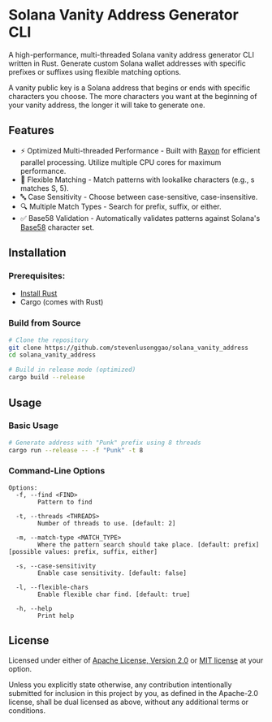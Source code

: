 # Solana Vanity Address Generator CLI 

A high-performance, multi-threaded Solana vanity address generator CLI written in Rust. Generate custom Solana wallet addresses with specific prefixes or suffixes using flexible matching options.

A vanity public key is a Solana address that begins or ends with specific characters you choose. The more characters you want at the beginning of your vanity address, the longer it will take to generate one.

## Features

- ⚡ Optimized Multi-threaded Performance - Built with [Rayon](https://docs.rs/rayon/latest/rayon/) for efficient parallel processing. Utilize multiple CPU cores for maximum performance.
- 🎯 Flexible Matching - Match patterns with lookalike characters (e.g., s matches S, 5).
- 🔤 Case Sensitivity - Choose between case-sensitive, case-insensitive. 
- 🔍 Multiple Match Types - Search for prefix, suffix, or either.
- ✅ Base58 Validation - Automatically validates patterns against Solana's [Base58](https://digitalbazaar.github.io/base58-spec/) character set.

## Installation

### Prerequisites:

- [Install Rust](https://rust-lang.org/tools/install/)
- Cargo (comes with Rust)

### Build from Source

```bash
# Clone the repository
git clone https://github.com/stevenlusonggao/solana_vanity_address
cd solana_vanity_address

# Build in release mode (optimized)
cargo build --release
```

## Usage

### Basic Usage

```bash
# Generate address with "Punk" prefix using 8 threads
cargo run --release -- -f "Punk" -t 8
```

### Command-Line Options

```
Options:
  -f, --find <FIND>
        Pattern to find 

  -t, --threads <THREADS>
        Number of threads to use. [default: 2]     

  -m, --match-type <MATCH_TYPE>
        Where the pattern search should take place. [default: prefix] [possible values: prefix, suffix, either]

  -s, --case-sensitivity 
        Enable case sensitivity. [default: false]

  -l, --flexible-chars
        Enable flexible char find. [default: true]        

  -h, --help                     
        Print help
```

## License

Licensed under either of [Apache License, Version 2.0](LICENSE-APACHE) or [MIT license](LICENSE-MIT) at your option.

Unless you explicitly state otherwise, any contribution intentionally submitted for inclusion in this project by you, as defined in the Apache-2.0 license, shall be dual licensed as above, without any additional terms or conditions.


